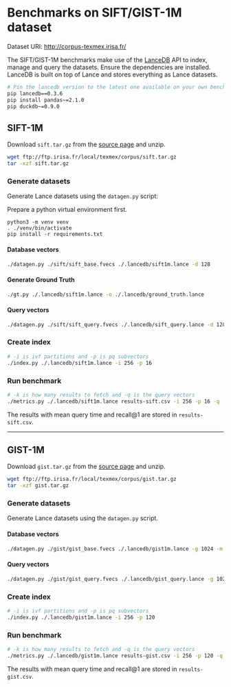 # Benchmarks on SIFT/GIST-1M dataset

Dataset URI: http://corpus-texmex.irisa.fr/

The SIFT/GIST-1M benchmarks make use of the [LanceDB](https://github.com/lancedb/lancedb) API to index, manage and query the datasets. Ensure the dependencies are installed. LanceDB is built on top of Lance and stores everything as Lance datasets.

```sh
# Pin the lancedb version to the latest one available on your own benchmark
pip lancedb==0.3.6
pip install pandas~=2.1.0
pip duckdb~=0.9.0
```

## SIFT-1M

Download `sift.tar.gz` from the [source page](http://corpus-texmex.irisa.fr/) and unzip.

```sh
wget ftp://ftp.irisa.fr/local/texmex/corpus/sift.tar.gz
tar -xzf sift.tar.gz
```

### Generate datasets

Generate Lance datasets using the `datagen.py` script:

Prepare a python virtual environment first.

```
python3 -m venv venv
. ./venv/bin/activate
pip install -r requirements.txt
```

#### Database vectors

```sh
./datagen.py ./sift/sift_base.fvecs ./.lancedb/sift1m.lance -d 128
```

#### Generate Ground Truth

```sh
./gt.py ./.lancedb/sift1m.lance -o ./.lancedb/ground_truth.lance
```

#### Query vectors

```sh
./datagen.py ./sift/sift_query.fvecs ./.lancedb/sift_query.lance -d 128 -n 1000
```

### Create index

```sh
# -i is ivf partitions and -p is pq subvectors
./index.py ./.lancedb/sift1m.lance -i 256 -p 16
```

### Run benchmark

```sh
# -k is how many results to fetch and -q is the query vectors
./metrics.py ./.lancedb/sift1m.lance results-sift.csv -i 256 -p 16 -q ./.lancedb/sift_query.lance -k 1
```

The results with mean query time and recall@1 are stored in `results-sift.csv`.

---

## GIST-1M

Download `gist.tar.gz` from the [source page](http://corpus-texmex.irisa.fr/) and unzip.

```sh
wget ftp://ftp.irisa.fr/local/texmex/corpus/gist.tar.gz
tar -xzf gist.tar.gz
```

### Generate datasets

Generate Lance datasets using the `datagen.py` script.

#### Database vectors

```sh
./datagen.py ./gist/gist_base.fvecs ./.lancedb/gist1m.lance -g 1024 -m 50000 -d 960
```

#### Query vectors

```sh
./datagen.py ./gist/gist_query.fvecs ./.lancedb/gist_query.lance -g 1024 -m 50000 -d 960 -n 1000
```

### Create index

```sh
# -i is ivf partitions and -p is pq subvectors
./index.py ./.lancedb/gist1m.lance -i 256 -p 120
```

### Run benchmark

```sh
# -k is how many results to fetch and -q is the query vectors
./metrics.py ./.lancedb/gist1m.lance results-gist.csv -i 256 -p 120 -q ./.lancedb/gist_query.lance -k 1
```

The results with mean query time and recall@1 are stored in `results-gist.csv`.
